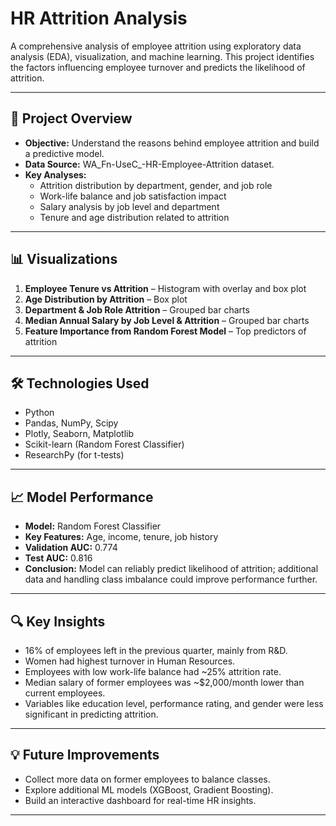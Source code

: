 # HR Attrition Analysis

A comprehensive analysis of employee attrition using exploratory data analysis (EDA), visualization, and machine learning. This project identifies the factors influencing employee turnover and predicts the likelihood of attrition.

---

## 📝 Project Overview

- **Objective:** Understand the reasons behind employee attrition and build a predictive model.  
- **Data Source:** WA_Fn-UseC_-HR-Employee-Attrition dataset.  
- **Key Analyses:**  
  - Attrition distribution by department, gender, and job role  
  - Work-life balance and job satisfaction impact  
  - Salary analysis by job level and department  
  - Tenure and age distribution related to attrition  

---

## 📊 Visualizations

1. **Employee Tenure vs Attrition** – Histogram with overlay and box plot  
2. **Age Distribution by Attrition** – Box plot  
3. **Department & Job Role Attrition** – Grouped bar charts  
4. **Median Annual Salary by Job Level & Attrition** – Grouped bar charts  
5. **Feature Importance from Random Forest Model** – Top predictors of attrition  

---

## 🛠️ Technologies Used

- Python  
- Pandas, NumPy, Scipy  
- Plotly, Seaborn, Matplotlib  
- Scikit-learn (Random Forest Classifier)  
- ResearchPy (for t-tests)  

---

## 📈 Model Performance

- **Model:** Random Forest Classifier  
- **Key Features:** Age, income, tenure, job history  
- **Validation AUC:** 0.774  
- **Test AUC:** 0.816  
- **Conclusion:** Model can reliably predict likelihood of attrition; additional data and handling class imbalance could improve performance further.  

---

## 🔍 Key Insights

- 16% of employees left in the previous quarter, mainly from R&D.  
- Women had highest turnover in Human Resources.  
- Employees with low work-life balance had ~25% attrition rate.  
- Median salary of former employees was ~$2,000/month lower than current employees.  
- Variables like education level, performance rating, and gender were less significant in predicting attrition.  

---

## 💡 Future Improvements

- Collect more data on former employees to balance classes.  
- Explore additional ML models (XGBoost, Gradient Boosting).  
- Build an interactive dashboard for real-time HR insights.  

---
